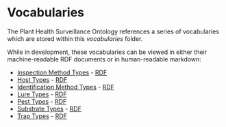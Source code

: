 # Vocabularies

The Plant Health Surveillance Ontology references a series of vocabularies which are stored within this *vocabularies* folder.

While in development, these vocabularies can be viewed in either their machine-readable RDF documents or in human-readable markdown:

* [Inspection Method Types](inspectionMethodTypes.md) - [RDF](inspectionMethodTypes.ttl)
* [Host Types](hostTypes.md) - [RDF](hostTypes.ttl)
* [Identification Method Types](identificationMethodTypes.md) - [RDF](identificationMethodTypes.ttl)
* [Lure Types](lureTypes.md) - [RDF](lureTypes.ttl)
* [Pest Types](pestTypes.md) - [RDF](pestTypes.ttl)
* [Substrate Types](substrateTypes.md) - [RDF](substrateTypes.ttl)
* [Trap Types](trapTypes.md) - [RDF](trapTypes.ttl)
